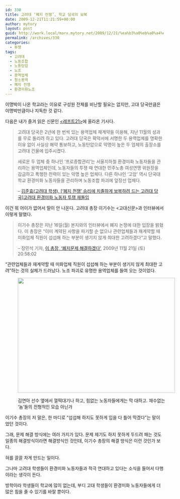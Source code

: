 ```yaml
---
id: 330
title: 고려대 ‘폐지 전쟁’, 학교 당국의 보복
date: 2009-12-21T11:21:59+00:00
author: mytory
layout: post
guid: http://work.local/marx.mytory.net/2009/12/21/%ea%b3%a0%eb%a0%a4%eb%8c%80-%ed%8f%90%ec%a7%80-%ec%a0%84%ec%9f%81-%ed%95%99%ea%b5%90-%eb%8b%b9%ea%b5%ad%ec%9d%98-%eb%b3%b4%eb%b3%b5/
permalink: /archives/330
categories:
  - 투쟁
tags:
  - 고려대
  - 노동조합
  - 노동탄압
  - 노조
  - 용역업체
  - 청소용역
  - 폐지 전쟁
  - 환경미화노조
---
```

이명박이 나온 학교라는 이유로 구성원 전체를 비난할 필요는 없지만, 고대 당국만큼은 이명박만큼이나 지독한 것 같다.

다음은 내가 즐겨 읽은 신문인 <a href="http://wspaper.org/" target="_blank" title="[http://wspaper.org/]로 이동합니다.">&lt;레프트21&gt;</a>에 올라온 기사다.

> 고려대 당국은 2년에 한 번씩 있는 용역업체 재계약을 이용해, 지난 11월의 성과를 무로 돌리려 하고 있다. 고려대 당국은 확약서에 서명한 두 용역업체를 명확한 이유 없이 사실상 해약 통보하고, 노동탄압으로 악명이 높은 두 업체의 출장소를 고려대 건물에 입주시켰다.
> 
> 새로운 두 업체 중 하나인 ‘프로종합관리’는 서울지하철 환경미화 노동자들을 관리하는 용역업체인데, 노동자들의 투쟁 때 연대한 민주노총 여성연맹 위원장을 감금하고 폭행한 전력이 있는 악명 높은 업체다. 다른 하나인 ‘고암’ 역시 단국대학교 환경미화 노동자들을 관리하며 노동조합 파괴에 앞장선 업체다.
> 
> &#8211; <a href="http://www.wspaper.org/article/7394" target="_blank" title="[http://www.wspaper.org/article/7394]로 이동합니다.">김준효(고려대 학생), [‘폐지 전쟁’ 승리에 치졸하게 보복하려 드는 고려대 당국]고려대 환경미화 노동자 투쟁&nbsp;재돌입</a>

이건 뭐 어이가 없어서 말이 안 나온다. 고려대 총장 이기수는 &lt;고대신문&gt;과 인터뷰에서 이렇게 말했다.

> 이기수 총장은 지난 16일(월) 본지와의 인터뷰에서 폐지 논쟁에 대한 입장을 밝혔다. 이 총장은 “이미 계약된 사항을 파기할 순 없으나 관련업체들과 재계약할 때 미화업체 직원이 섭섭해 하는 부분이 생기지 않게 최대한 고려하겠다”고 말했다. 
> 
> &#8211; 장민석 기자,&nbsp;<a href="http://www.kukey.com/news/articleView.html?idxno=14538" target="_blank" title="[http://www.kukey.com/news/articleView.html?idxno=14538]로 이동합니다.">이 총장, &#8216;폐지문제 해결하겠다&#8217;</a>,&nbsp;2009년 11월 21일 (토) 20:58:02 

“관련업체들과 재계약할 때 미화업체 직원이 섭섭해 하는 부분이 생기지 않게 최대한 고려”하는 것의 실체가 드러났다. 노조 파괴로 유명한 용역업체를 들여 오는 것이었다.<figure style="width: 500px" class="wp-caption aligncenter">

<img src="http://work.local/marx.mytory.net/wp-content/uploads/1/cfile29.uf.2043D80E4B2F59F517D83E.jpg" width="500" height="366" alt="" filename="cfile29.uf.2043D80E4B2F59F517D83E.jpg" filemime="" /><figcaption class="wp-caption-text">김연아 선수 옆에서 껄떡대기나 하고, 힘없는 노동자들에게는 막 대하고. 재수없는 ‘놈’들의 전형적인 모습 아닌가</figcaption></figure> 

이기수 총장의 저 말은, 한 마디로 “섭섭해 하지도 못하게 입을 다 틀어 막겠다”는 말이었던 것이다.

그래, 문제 해결 방식에는 여러 가지가 있다. 문제 제기도 하지 못하게 두드려 패는 것도 일종의 해결방식이라면 해결방식인 것인데, 이기수 총장의 해결 방식은 이런 것인가 보다.

혀를 끌끌 차게 만드는 일이다.

그나마 고려대 학생들이 환경미화 노동자들과 적극 연대하고 있다는 소식을 들어서 다행이라는 생각이 든다.

방학이라 학생들이 학교에 많이 없는데, 부디 고대 학생들이 환경미화 노동자들에게 더 많은 힘을 줄 수 있기를 바랄 뿐이다.